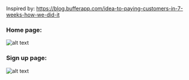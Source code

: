 Inspired by: https://blog.bufferapp.com/idea-to-paying-customers-in-7-weeks-how-we-did-it


### Home page:


![alt text](https://puu.sh/xWVHH/b8285bc5f5.png)


### Sign up page:

![alt text](https://puu.sh/xWVJl/a6e3abe0a8.png)